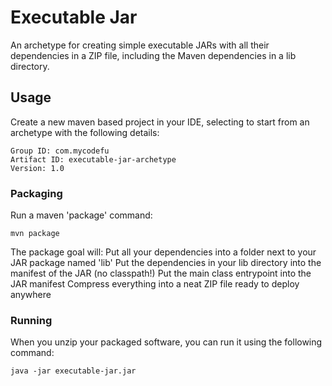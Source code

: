 # Executable Jar
An archetype for creating simple executable JARs with all their dependencies in a ZIP file, including the Maven dependencies in a lib directory.

## Usage
Create a new maven based project in your IDE, selecting to start from an archetype with the following details:

```
Group ID: com.mycodefu
Artifact ID: executable-jar-archetype
Version: 1.0
```

### Packaging
Run a maven 'package' command:
```
mvn package
```
The package goal will:
Put all your dependencies into a folder next to your JAR package named 'lib'
Put the dependencies in your lib directory into the manifest of the JAR (no classpath!)
Put the main class entrypoint into the JAR manifest
Compress everything into a neat ZIP file ready to deploy anywhere

### Running
When you unzip your packaged software, you can run it using the following command:

```
java -jar executable-jar.jar
```


